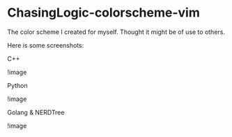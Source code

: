 ChasingLogic-colorscheme-vim
============================

The color scheme I created for myself. Thought it might be of use to others.

Here is some screenshots:

C++

!image


Python

!image


Golang & NERDTree

!image
